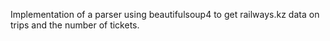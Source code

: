 Implementation of a parser using beautifulsoup4 to get railways.kz data on trips and the number of tickets.
